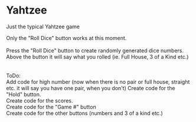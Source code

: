 # Yahtzee
Just the typical Yahtzee game

Only the "Roll Dice" button works at this moment.<br>
<br>
Press the "Roll Dice" button to create randomly generated dice numbers.<br>
Above the button it will say what you rolled (ie. Full House, 3 of a Kind etc.)<br>
<br>
<br>
ToDo:<br>
Add code for high number (now when there is no pair or full house, straight etc. it will say you have one pair, when you don't)
Create code for the "Hold" button.<br>
Create code for the scores.<br>
Create code for the "Game #" button<br>
Create code for the other buttons (numbers and 3 of a kind etc.)<br>

